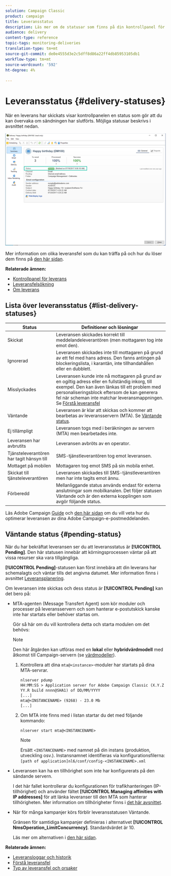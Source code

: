 ```yaml
---
solution: Campaign Classic
product: campaign
title: Leveransstatus
description: Läs mer om de statusar som finns på din kontrollpanel för leverans.
audience: delivery
content-type: reference
topic-tags: monitoring-deliveries
translation-type: tm+mt
source-git-commit: de0e4555d3e2c5dff8d86a22ff4db85953105db1
workflow-type: tm+mt
source-wordcount: '592'
ht-degree: 4%

---
```



# Leveransstatus {#delivery-statuses}

<!--ajouter intro 

ajouter screenshot -->

När en leverans har skickats visar kontrollpanelen en status som gör att du kan övervaka om sändningen har slutförts. Möjliga statusar beskrivs i avsnittet nedan.

![](assets/delivery-status.png)

Mer information om olika leveransfel som du kan träffa på och hur du löser dem finns på [den här sidan](../../delivery/using/understanding-delivery-failures.md).

**Relaterade ämnen:**

* [Kontrollpanel för leverans](../../delivery/using/delivery-dashboard.md)
* [Leveransfelsökning](../../delivery/using/delivery-troubleshooting.md)
* [Om leverans](../../delivery/using/about-deliverability.md)

## Lista över leveransstatus {#list-delivery-statuses}

<table> 
 <thead> 
  <tr> 
   <th> Status<br /> </th> 
   <th> Definitioner och lösningar<br /> </th> 
  </tr> 
 </thead> 
 <tbody> 
  <tr> 
   <td> Skickat<br /> </td> 
   <td> Leveransen skickades korrekt till meddelandeleverantören (men mottagaren tog inte emot den).<br /> </td> 
  </tr> 
  <tr> 
   <td> Ignorerad<br /> </td> 
   <td> Leveransen skickades inte till mottagaren på grund av ett fel med hans adress. Den fanns antingen på blockeringslista, i karantän, inte tillhandahållen eller en dubblett. <br /> </td> 
  </tr> 
  <tr> 
   <td> Misslyckades<br /> </td> 
   <td> Leveransen kunde inte nå mottagaren på grund av en ogiltig adress eller en fullständig inkorg, till exempel. Den kan även länkas till ett problem med personaliseringsblock eftersom de kan generera fel när scheman inte matchar leveransmappningen. Se <a href="../../delivery/using/understanding-delivery-failures.md" target="_blank">Förstå leveransfel</a><br /> </td> 
  </tr>
  <tr> 
   <td> Väntande<br /> </td> 
   <td> Leveransen är klar att skickas och kommer att bearbetas av leveransservern (MTA). Se <a href="#pending-status" target="_blank">Väntande status</a>.<br /> </td> 
  </tr> 
  <tr> 
   <td> Ej tillämpligt<br /> </td> 
   <td> Leveransen togs med i beräkningen av servern (MTA) men bearbetades inte.<br /> </td> 
  </tr>  
  <tr> 
   <td> Leveransen har avbrutits<br /> </td> 
   <td> Leveransen avbröts av en operator.<br /> </td> 
  </tr> 
  <tr> 
   <td> Tjänsteleverantören<br /> har tagit hänsyn till </td> 
   <td> SMS-tjänstleverantören tog emot leveransen.<br /> </td> 
  </tr> 
  <tr> 
   <td> Mottaget på mobilen<br /> </td> 
   <td> Mottagaren tog emot SMS på sin mobila enhet.<br /> </td> 
  </tr>
  <tr> 
   <td> Skickat till tjänsteleverantören<br /> </td> 
   <td> Leveransen skickades till SMS-tjänstleverantören men har inte tagits emot ännu.<br />
   </td> 
  </tr> 
  <tr> 
   <td> Förberedd<br /> </td> 
   <td> Mellanliggande status används endast för externa anslutningar som mobilkanalen. Det följer statusen Väntande och är den externa kopplingen som avgör följande status.<br /> </td> 
  </tr> 
 </tbody> 
</table>

Läs Adobe Campaign [Guide](../../delivery/using/deliverability-key-points.md) och [den här sidan](../../delivery/using/about-deliverability.md) om du vill veta hur du optimerar leveransen av dina Adobe Campaign-e-postmeddelanden.

## Väntande status {#pending-status}

När du har bekräftat leveransen ser du att leveransstatus är **[!UICONTROL Pending]**. Den här statusen innebär att körningsprocessen väntar på att vissa resurser ska vara tillgängliga.

**[!UICONTROL Pending]**-statusen kan först innebära att din leverans har schemalagts och väntar tills det angivna datumet. Mer information finns i avsnittet [Leveransplanering](../../delivery/using/steps-sending-the-delivery.md#scheduling-the-delivery-sending).

Om leveransen inte skickas och dess status är **[!UICONTROL Pending]** kan det bero på:

* MTA-agenten (Message Transfert Agent) som kör moduler och processer på leveransservern och som hanterar e-postutskick kanske inte har startats eller behöver startas om.

   Gör så här om du vill kontrollera detta och starta modulen om det behövs:

   >[!NOTE]
   >
   >Den här åtgärden kan utföras med en **lokal** eller **hybridvärdmodell** med åtkomst till Campaign-servern (se [värdmodeller](../../installation/using/hosting-models.md)).

   1. Kontrollera att dina `mta@<instance>`-moduler har startats på dina MTA-servrar.

      ```
      nlserver pdump
      HH:MM:SS > Application server for Adobe Campaign Classic (X.Y.Z YY.R build nnnn@SHA1) of DD/MM/YYYY
      [...]
      mta@<INSTANCENAME> (9268) - 23.0 Mb
      [...]
      ```

   1. Om MTA inte finns med i listan startar du det med följande kommando:

      ```
      nlserver start mta@<INSTANCENAME>
      ```

      >[!NOTE]
      >
      >Ersätt `<INSTANCENAME>` med namnet på din instans (produktion, utveckling osv.). Instansnamnet identifieras via konfigurationsfilerna: `[path of application]nl6/conf/config-<INSTANCENAME>.xml`

* Leveransen kan ha en tillhörighet som inte har konfigurerats på den sändande servern.

   I det här fallet kontrollerar du konfigurationen för trafikhanteringen (IP-tillhörighet) och använder fältet **[!UICONTROL Managing affinities with IP addresses]** för att länka leveranser till den MTA som hanterar tillhörigheten. Mer information om tillhörigheter finns i [det här avsnittet](../../installation/using/configuring-campaign-server.md#personalizing-delivery-parameters).

* När för många kampanjer körs förblir leveransstatusen Väntande.

   Gränsen för samtidiga kampanjer definieras i alternativet **[!UICONTROL NmsOperation_LimitConcurrency]**. Standardvärdet är 10.

   Läs mer om alternativen i [den här sidan](../../installation/using/configuring-campaign-options.md).


**Relaterade ämnen:**

* [Leveransloggar och historik](#delivery-logs-and-history)
* [Förstå leveransfel](../../delivery/using/understanding-delivery-failures.md)
* [Typ av leveransfel och orsaker](../../delivery/using/understanding-delivery-failures.md#delivery-failure-types-and-reasons)
